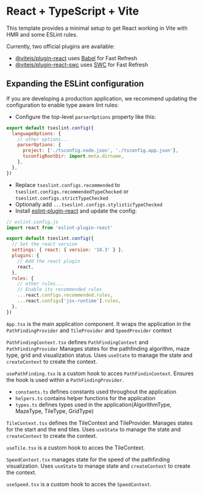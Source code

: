 # React + TypeScript + Vite

This template provides a minimal setup to get React working in Vite with HMR and some ESLint rules.

Currently, two official plugins are available:

- [@vitejs/plugin-react](https://github.com/vitejs/vite-plugin-react/blob/main/packages/plugin-react/README.md) uses [Babel](https://babeljs.io/) for Fast Refresh
- [@vitejs/plugin-react-swc](https://github.com/vitejs/vite-plugin-react-swc) uses [SWC](https://swc.rs/) for Fast Refresh

## Expanding the ESLint configuration

If you are developing a production application, we recommend updating the configuration to enable type aware lint rules:

- Configure the top-level `parserOptions` property like this:

```js
export default tseslint.config({
  languageOptions: {
    // other options...
    parserOptions: {
      project: ['./tsconfig.node.json', './tsconfig.app.json'],
      tsconfigRootDir: import.meta.dirname,
    },
  },
})
```

- Replace `tseslint.configs.recommended` to `tseslint.configs.recommendedTypeChecked` or `tseslint.configs.strictTypeChecked`
- Optionally add `...tseslint.configs.stylisticTypeChecked`
- Install [eslint-plugin-react](https://github.com/jsx-eslint/eslint-plugin-react) and update the config:

```js
// eslint.config.js
import react from 'eslint-plugin-react'

export default tseslint.config({
  // Set the react version
  settings: { react: { version: '18.3' } },
  plugins: {
    // Add the react plugin
    react,
  },
  rules: {
    // other rules...
    // Enable its recommended rules
    ...react.configs.recommended.rules,
    ...react.configs['jsx-runtime'].rules,
  },
})
```
`App.tsx` is the main application component.
It wraps the application in the `PathFindingProvider` and `TileProvider` and `SpeedProvider` context

`PathFindingContext.tsx` defines `PathFindingContext` and `PathFindingProvider`
Manages states for the pathfinding algorithm, maze type, grid and visualization status.
Uses `useState` to manage the state and `createContext` to create the context.

`usePathFinding.tsx` is a custom hook to acces `PathFindinContext`.
Ensures the hook is used within a `PathFindingProvider`.

- `constants.ts` defines constants used throughout the application
- `helpers.ts` contains helper functions for the application
- `types.ts` defines types used in the application(AlgorithmType, MazeType, TileType, GridType)

`TileContext.tsx` defines the TileContext and TileProvider.
Manages states for the start and the end tiles.
Uses `useState` to manage the state and `createContext` to create the context.

`useTile.tsx` is a custom hook to acces the TileContext.

`SpeedContext.tsx` manages state for the speed of the pathfinding visualization.
Uses `useState` to manage state and `createContext` to create the context.

`useSpeed.tsx` is a custom hook to acces the `SpeedContext`.
